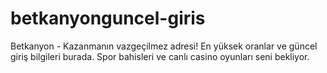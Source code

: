 # betkanyonguncel-giris
Betkanyon - Kazanmanın vazgeçilmez adresi! En yüksek oranlar ve güncel giriş bilgileri burada. Spor bahisleri ve canlı casino oyunları seni bekliyor.
